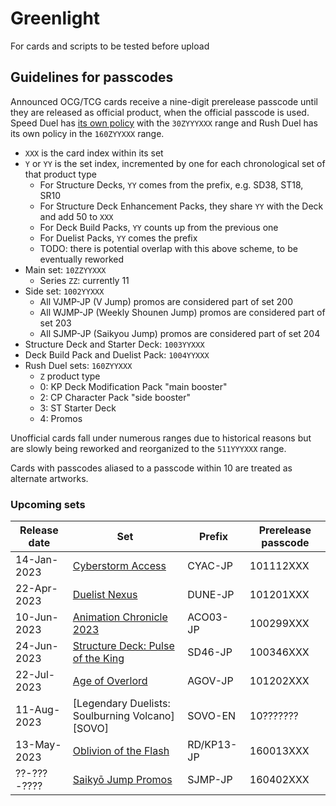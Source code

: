 # Greenlight
For cards and scripts to be tested before upload


## Guidelines for passcodes

Announced OCG/TCG cards receive a nine-digit prerelease passcode until they are
released as official product, when the official passcode is used. Speed Duel has
[its own policy](https://github.com/ProjectIgnis/CardScripts/wiki/Skill-Documentation#cdb-handling)
with the `30ZYYYXXX` range and Rush Duel has its own policy in the `160ZYYXXX` range.

- `XXX` is the card index within its set
- `Y` or `YY` is the set index, incremented by one for each chronological set of that product type
	- For Structure Decks, `YY` comes from the prefix, e.g. SD38, ST18, SR10
	- For Structure Deck Enhancement Packs, they share `YY` with the Deck and add 50 to `XXX`
	- For Deck Build Packs, `YY` counts up from the previous one
	- For Duelist Packs, `YY` comes the prefix
	- TODO: there is potential overlap with this above scheme, to be eventually reworked
- Main set: `10ZZYYXXX`
	- Series `ZZ`: currently 11
- Side set: `1002YYXXX`
	- All VJMP-JP (V Jump) promos are considered part of set 200
	- All WJMP-JP (Weekly Shounen Jump) promos are considered part of set 203
	- All SJMP-JP (Saikyou Jump) promos are considered part of set 204
- Structure Deck and Starter Deck: `1003YYXXX`
- Deck Build Pack and Duelist Pack: `1004YYXXX`
- Rush Duel sets: `160ZYYXXX`
	- `Z` product type
	- 0: KP Deck Modification Pack "main booster"
	- 2: CP Character Pack "side booster"
	- 3: ST Starter Deck
	- 4: Promos

Unofficial cards fall under numerous ranges due to historical reasons but are
slowly being reworked and reorganized to the `511YYYXXX` range.

Cards with passcodes aliased to a passcode within 10 are treated as alternate
artworks.

### Upcoming sets

Release date | Set | Prefix | Prerelease passcode
--- | --- | --- | ---
14-Jan-2023 | [Cyberstorm Access][CYAC]                                | CYAC-JP    | 101112XXX
22-Apr-2023 | [Duelist Nexus][DUNE]                                    | DUNE-JP    | 101201XXX
10-Jun-2023 | [Animation Chronicle 2023][ACO03]                        | ACO03-JP   | 100299XXX
24-Jun-2023 | [Structure Deck: Pulse of the King][SD46-JP]             | SD46-JP    | 100346XXX
22-Jul-2023 | [Age of Overlord][AGOV]                                  | AGOV-JP    | 101202XXX
11-Aug-2023 | [Legendary Duelists: Soulburning Volcano][SOVO]          | SOVO-EN    | 10???????
13-May-2023 | [Oblivion of the Flash][RD/KP13-JP]                      | RD/KP13-JP | 160013XXX
??-???-???? | [Saikyō Jump Promos][RD/KP13-JP]                         | SJMP-JP    | 160402XXX

[AGOV]: https://yugipedia.com/wiki/Age_of_Overlord
[DUNE]: https://yugipedia.com/wiki/Duelist_Nexus
[ACO03]: https://yugipedia.com/wiki/Animation_Chronicle_2023
[SD46-JP]: https://yugipedia.com/wiki/Structure_Deck:_Pulse_of_the_King
[CYAC]: https://yugipedia.com/wiki/Cyberstorm_Access
[SOVO-EN]: https://yugipedia.com/wiki/Legendary_Duelists:_Soulburning_Volcano
[MORE]: https://yugipedia.com/wiki/Battles_of_Legend:_Monstrous_Revenge
[RD/KP13-JP]: https://yugipedia.com/wiki/Oblivion_of_the_Flash
[SJMP-JP]: https://yugipedia.com/wiki/Saikyō_Jump_promotional_cards
